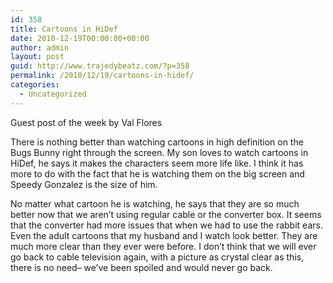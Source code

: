 ```yaml
---
id: 358
title: Cartoons in HiDef
date: 2010-12-19T00:00:00+00:00
author: admin
layout: post
guid: http://www.trajedybeatz.com/?p=358
permalink: /2010/12/19/cartoons-in-hidef/
categories:
  - Uncategorized
---
```

Guest post of the week by Val Flores

There is nothing better than watching cartoons in high definition on the Bugs Bunny right through the screen. My son loves to watch cartoons in HiDef, he says it makes the characters seem more life like. I think it has more to do with the fact that he is watching them on the big screen and Speedy Gonzalez is the size of him.

No matter what cartoon he is watching, he says that they are so much better now that we aren&#8217;t using regular cable or the converter box. It seems that the converter had more issues that when we had to use the rabbit ears. Even the adult cartoons that my husband and I watch look better. They are much more clear than they ever were before. I don&#8217;t think that we will ever go back to cable television again, with a picture as crystal clear as this, there is no need&#8211; we&#8217;ve been spoiled and would never go back.